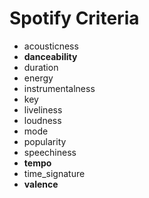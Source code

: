 # Spotify Criteria
- acousticness
- __danceability__
- duration
- energy
- instrumentalness
- key
- liveliness
- loudness
- mode
- popularity
- speechiness
- __tempo__
- time_signature
- __valence__
